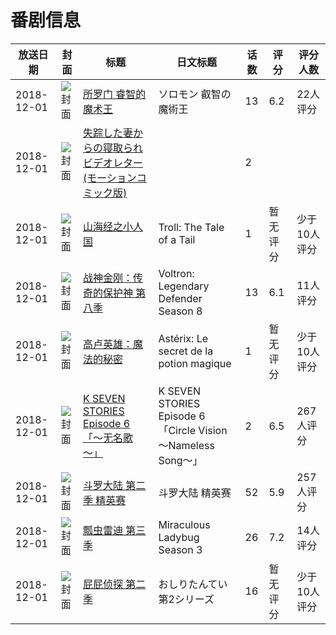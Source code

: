 # 番剧信息

|放送日期|封面|标题|日文标题|话数|评分|评分人数|
|---|---|---|---|---|---|---|
|2018-12-01|![封面](https://lain.bgm.tv/pic/cover/c/56/0b/270505_imGM7.jpg)|[所罗门 睿智的魔术王](https://bangumi.tv/subject/270505)|ソロモン 叡智の魔術王|13|6.2|22人评分|
|2018-12-01|![封面](https://lain.bgm.tv/pic/cover/c/da/88/482846_7JIE4.jpg)|[失踪した妻からの寝取られビデオレター(モーションコミック版)](https://bangumi.tv/subject/482846)||2|||
|2018-12-01|![封面](https://lain.bgm.tv/pic/cover/c/02/7b/349867_zsn51.jpg)|[山海经之小人国](https://bangumi.tv/subject/349867)|Troll: The Tale of a Tail|1|暂无评分|少于10人评分|
|2018-12-01|![封面](https://lain.bgm.tv/pic/cover/c/66/06/269940_8Dyn0.jpg)|[战神金刚：传奇的保护神 第八季](https://bangumi.tv/subject/269940)|Voltron: Legendary Defender Season 8|13|6.1|11人评分|
|2018-12-01|![封面](https://lain.bgm.tv/pic/cover/c/96/b3/311182_O839B.jpg)|[高卢英雄：魔法的秘密](https://bangumi.tv/subject/311182)|Astérix: Le secret de la potion magique|1|暂无评分|少于10人评分|
|2018-12-01|![封面](https://lain.bgm.tv/pic/cover/c/ae/80/251989_AcnpS.jpg)|[K SEVEN STORIES Episode 6「～无名歌 ～」](https://bangumi.tv/subject/251989)|K SEVEN STORIES Episode 6「Circle Vision ～Nameless Song～」|2|6.5|267人评分|
|2018-12-01|![封面](https://lain.bgm.tv/pic/cover/c/dc/b5/252950_G22sX.jpg)|[斗罗大陆 第二季 精英赛](https://bangumi.tv/subject/252950)|斗罗大陆 精英赛|52|5.9|257人评分|
|2018-12-01|![封面](https://lain.bgm.tv/pic/cover/c/99/83/270413_nF6Za.jpg)|[瓢虫雷迪 第三季](https://bangumi.tv/subject/270413)|Miraculous Ladybug Season 3|26|7.2|14人评分|
|2018-12-01|![封面](https://lain.bgm.tv/pic/cover/c/ea/31/303877_sxSSX.jpg)|[屁屁侦探 第二季](https://bangumi.tv/subject/303877)|おしりたんてい 第2シリーズ|16|暂无评分|少于10人评分|
